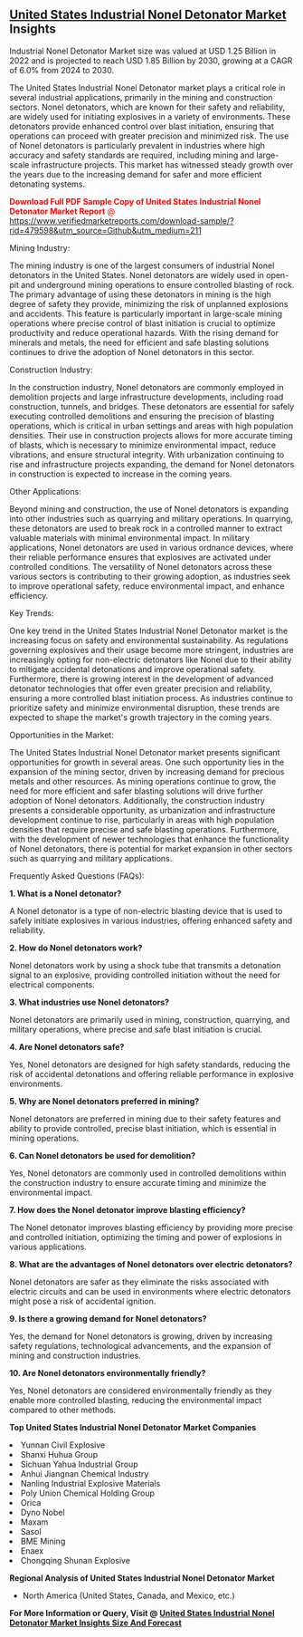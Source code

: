 <h2><a href="https://www.verifiedmarketreports.com/download-sample/?rid=479598&amp;utm_source=Github&amp;utm_medium=211" target="_blank">United States Industrial Nonel Detonator Market</a> Insights</h2><p>Industrial Nonel Detonator Market size was valued at USD 1.25 Billion in 2022 and is projected to reach USD 1.85 Billion by 2030, growing at a CAGR of 6.0% from 2024 to 2030.</p><p><p>The United States Industrial Nonel Detonator market plays a critical role in several industrial applications, primarily in the mining and construction sectors. Nonel detonators, which are known for their safety and reliability, are widely used for initiating explosives in a variety of environments. These detonators provide enhanced control over blast initiation, ensuring that operations can proceed with greater precision and minimized risk. The use of Nonel detonators is particularly prevalent in industries where high accuracy and safety standards are required, including mining and large-scale infrastructure projects. This market has witnessed steady growth over the years due to the increasing demand for safer and more efficient detonating systems.</p><p><p><span class=""><span style="color: #ff0000;"><strong>Download Full PDF Sample Copy of United States Industrial Nonel Detonator Market Report</strong> @ </span><a href="https://www.verifiedmarketreports.com/download-sample/?rid=479598&amp;utm_source=Github&amp;utm_medium=211" target="_blank">https://www.verifiedmarketreports.com/download-sample/?rid=479598&amp;utm_source=Github&amp;utm_medium=211</a></span></p></p><p>Mining Industry:</p><p>The mining industry is one of the largest consumers of industrial Nonel detonators in the United States. Nonel detonators are widely used in open-pit and underground mining operations to ensure controlled blasting of rock. The primary advantage of using these detonators in mining is the high degree of safety they provide, minimizing the risk of unplanned explosions and accidents. This feature is particularly important in large-scale mining operations where precise control of blast initiation is crucial to optimize productivity and reduce operational hazards. With the rising demand for minerals and metals, the need for efficient and safe blasting solutions continues to drive the adoption of Nonel detonators in this sector.</p><p>Construction Industry:</p><p>In the construction industry, Nonel detonators are commonly employed in demolition projects and large infrastructure developments, including road construction, tunnels, and bridges. These detonators are essential for safely executing controlled demolitions and ensuring the precision of blasting operations, which is critical in urban settings and areas with high population densities. Their use in construction projects allows for more accurate timing of blasts, which is necessary to minimize environmental impact, reduce vibrations, and ensure structural integrity. With urbanization continuing to rise and infrastructure projects expanding, the demand for Nonel detonators in construction is expected to increase in the coming years.</p><p>Other Applications:</p><p>Beyond mining and construction, the use of Nonel detonators is expanding into other industries such as quarrying and military operations. In quarrying, these detonators are used to break rock in a controlled manner to extract valuable materials with minimal environmental impact. In military applications, Nonel detonators are used in various ordnance devices, where their reliable performance ensures that explosives are activated under controlled conditions. The versatility of Nonel detonators across these various sectors is contributing to their growing adoption, as industries seek to improve operational safety, reduce environmental impact, and enhance efficiency.</p><p>Key Trends:</p><p>One key trend in the United States Industrial Nonel Detonator market is the increasing focus on safety and environmental sustainability. As regulations governing explosives and their usage become more stringent, industries are increasingly opting for non-electric detonators like Nonel due to their ability to mitigate accidental detonations and improve operational safety. Furthermore, there is growing interest in the development of advanced detonator technologies that offer even greater precision and reliability, ensuring a more controlled blast initiation process. As industries continue to prioritize safety and minimize environmental disruption, these trends are expected to shape the market's growth trajectory in the coming years.</p><p>Opportunities in the Market:</p><p>The United States Industrial Nonel Detonator market presents significant opportunities for growth in several areas. One such opportunity lies in the expansion of the mining sector, driven by increasing demand for precious metals and other resources. As mining operations continue to grow, the need for more efficient and safer blasting solutions will drive further adoption of Nonel detonators. Additionally, the construction industry presents a considerable opportunity, as urbanization and infrastructure development continue to rise, particularly in areas with high population densities that require precise and safe blasting operations. Furthermore, with the development of newer technologies that enhance the functionality of Nonel detonators, there is potential for market expansion in other sectors such as quarrying and military applications.</p><p>Frequently Asked Questions (FAQs):</p><p><b>1. What is a Nonel detonator?</b></p><p>A Nonel detonator is a type of non-electric blasting device that is used to safely initiate explosives in various industries, offering enhanced safety and reliability.</p><p><b>2. How do Nonel detonators work?</b></p><p>Nonel detonators work by using a shock tube that transmits a detonation signal to an explosive, providing controlled initiation without the need for electrical components.</p><p><b>3. What industries use Nonel detonators?</b></p><p>Nonel detonators are primarily used in mining, construction, quarrying, and military operations, where precise and safe blast initiation is crucial.</p><p><b>4. Are Nonel detonators safe?</b></p><p>Yes, Nonel detonators are designed for high safety standards, reducing the risk of accidental detonations and offering reliable performance in explosive environments.</p><p><b>5. Why are Nonel detonators preferred in mining?</b></p><p>Nonel detonators are preferred in mining due to their safety features and ability to provide controlled, precise blast initiation, which is essential in mining operations.</p><p><b>6. Can Nonel detonators be used for demolition?</b></p><p>Yes, Nonel detonators are commonly used in controlled demolitions within the construction industry to ensure accurate timing and minimize the environmental impact.</p><p><b>7. How does the Nonel detonator improve blasting efficiency?</b></p><p>The Nonel detonator improves blasting efficiency by providing more precise and controlled initiation, optimizing the timing and power of explosions in various applications.</p><p><b>8. What are the advantages of Nonel detonators over electric detonators?</b></p><p>Nonel detonators are safer as they eliminate the risks associated with electric circuits and can be used in environments where electric detonators might pose a risk of accidental ignition.</p><p><b>9. Is there a growing demand for Nonel detonators?</b></p><p>Yes, the demand for Nonel detonators is growing, driven by increasing safety regulations, technological advancements, and the expansion of mining and construction industries.</p><p><b>10. Are Nonel detonators environmentally friendly?</b></p><p>Yes, Nonel detonators are considered environmentally friendly as they enable more controlled blasting, reducing the environmental impact compared to other methods.</p></p><p><strong>Top United States Industrial Nonel Detonator Market Companies</strong></p><div data-test-id=""><p><li>Yunnan Civil Explosive</li><li> Shanxi Huhua Group</li><li> Sichuan Yahua Industrial Group</li><li> Anhui Jiangnan Chemical Industry</li><li> Nanling Industrial Explosive Materials</li><li> Poly Union Chemical Holding Group</li><li> Orica</li><li> Dyno Nobel</li><li> Maxam</li><li> Sasol</li><li> BME Mining</li><li> Enaex</li><li> Chongqing Shunan Explosive</li></p><div><strong>Regional Analysis of&nbsp;United States Industrial Nonel Detonator Market</strong></div><ul><li dir="ltr"><p dir="ltr">North America&nbsp;(United States, Canada, and Mexico, etc.)</p></li></ul><p><strong>For More Information or Query, Visit @&nbsp;</strong><strong><a href="https://www.verifiedmarketreports.com/product/industrial-nonel-detonator-market/?utm_source=Github&amp;utm_medium=211" target="_blank">United States Industrial Nonel Detonator Market Insights Size And Forecast</a></strong></p></div>
